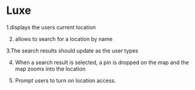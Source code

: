 # Luxe

1.displays the users current location 

2. allows to search for a location by name

3.The search results should update as the user types

4. When a search result is selected, a pin is dropped on the map and the map zooms into the location

5. Prompt users to turn on location access.
